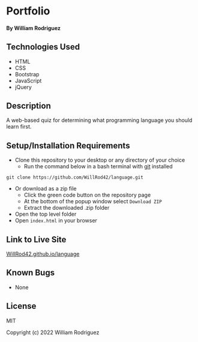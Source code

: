 # Portfolio

#### By William Rodriguez

## Technologies Used

* HTML
* CSS
* Bootstrap
* JavaScript
* jQuery

## Description

A web-based quiz for determining what programming language you should learn first.

## Setup/Installation Requirements

* Clone this repository to your desktop or any directory of your choice
  * Run the command below in a bash terminal with [git](https://github.com/git-guides/install-git) installed
```
git clone https://github.com/WillRod42/language.git
```
* Or download as a zip file
  * Click the green code button on the repository page
  * At the bottom of the popup window select `Download ZIP`
  * Extract the downloaded .zip folder
* Open the top level folder
* Open `index.html` in your browser

## Link to Live Site

[WillRod42.github.io/language](https://WillRod42.github.io/language)

## Known Bugs

* None

## License

MIT

Copyright (c) 2022 William Rodriguez